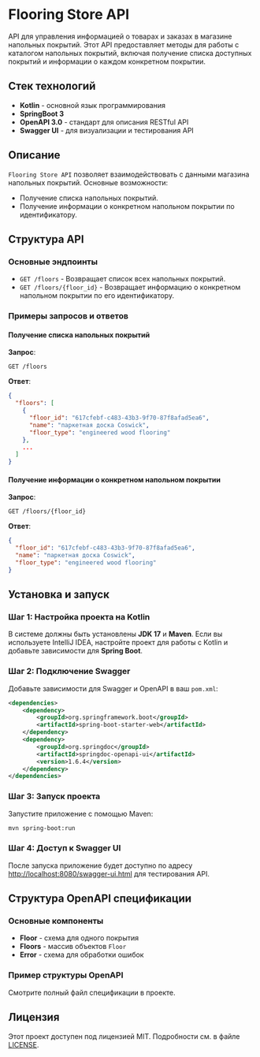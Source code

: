 
# Flooring Store API

API для управления информацией о товарах и заказах в магазине напольных покрытий. Этот API предоставляет методы для работы с каталогом напольных покрытий, включая получение списка доступных покрытий и информации о каждом конкретном покрытии.

## Стек технологий

- **Kotlin** - основной язык программирования
- **SpringBoot 3**
- **OpenAPI 3.0** - стандарт для описания RESTful API
- **Swagger UI** - для визуализации и тестирования API

## Описание

`Flooring Store API` позволяет взаимодействовать с данными магазина напольных покрытий. Основные возможности:
- Получение списка напольных покрытий.
- Получение информации о конкретном напольном покрытии по идентификатору.

## Структура API

### Основные эндпоинты

- `GET /floors` - Возвращает список всех напольных покрытий.
- `GET /floors/{floor_id}` - Возвращает информацию о конкретном напольном покрытии по его идентификатору.

### Примеры запросов и ответов

#### Получение списка напольных покрытий

**Запрос**:
```http
GET /floors
```

**Ответ**:
```json
{
  "floors": [
    {
      "floor_id": "617cfebf-c483-43b3-9f70-87f8afad5ea6",
      "name": "паркетная доска Coswick",
      "floor_type": "engineered wood flooring"
    },
    ...
  ]
}
```

#### Получение информации о конкретном напольном покрытии

**Запрос**:
```http
GET /floors/{floor_id}
```

**Ответ**:
```json
{
  "floor_id": "617cfebf-c483-43b3-9f70-87f8afad5ea6",
  "name": "паркетная доска Coswick",
  "floor_type": "engineered wood flooring"
}
```

## Установка и запуск

### Шаг 1: Настройка проекта на Kotlin

В системе должны быть установлены **JDK 17** и **Maven**. Если вы используете IntelliJ IDEA, настройте проект для работы с Kotlin и добавьте зависимости для **Spring Boot**.

### Шаг 2: Подключение Swagger

Добавьте зависимости для Swagger и OpenAPI в ваш `pom.xml`:

```xml
<dependencies>
    <dependency>
        <groupId>org.springframework.boot</groupId>
        <artifactId>spring-boot-starter-web</artifactId>
    </dependency>
    <dependency>
        <groupId>org.springdoc</groupId>
        <artifactId>springdoc-openapi-ui</artifactId>
        <version>1.6.4</version>
    </dependency>
</dependencies>
```

### Шаг 3: Запуск проекта

Запустите приложение с помощью Maven:

```bash
mvn spring-boot:run
```

### Шаг 4: Доступ к Swagger UI

После запуска приложение будет доступно по адресу [http://localhost:8080/swagger-ui.html](http://localhost:8080/swagger-ui.html) для тестирования API.

## Структура OpenAPI спецификации

### Основные компоненты

- **Floor** - схема для одного покрытия
- **Floors** - массив объектов `Floor`
- **Error** - схема для обработки ошибок

### Пример структуры OpenAPI

Смотрите полный файл спецификации в проекте.

## Лицензия

Этот проект доступен под лицензией MIT. Подробности см. в файле [LICENSE](LICENSE).
